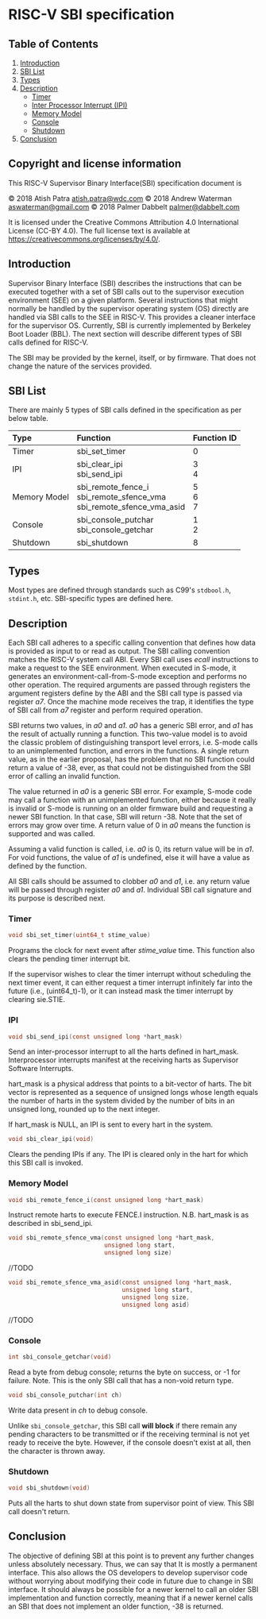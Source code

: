 # RISC-V SBI specification

## Table of Contents
1. [Introduction](#Introduction)
2. [SBI List](#sbi-list)
3. [Types](#Types)
4. [Description](#Description)
	* [Timer](#Timer)
	* [Inter Processor Interrupt (IPI)](#IPI)
	* [Memory Model](#memory-model)
	* [Console](#Console)
	* [Shutdown](#Shutdown)
5. [Conclusion](#Conclusion)


## Copyright and license information

This RISC-V Supervisor Binary Interface(SBI) specification document is

 &copy; 2018 Atish Patra <atish.patra@wdc.com>
 &copy; 2018 Andrew Waterman <aswaterman@gmail.com>
 &copy; 2018 Palmer Dabbelt <palmer@dabbelt.com>

It is licensed under the Creative Commons Attribution 4.0 International
License (CC-BY 4.0).  The full license text is available at
https://creativecommons.org/licenses/by/4.0/.

## Introduction<a name="Introduction" />

Supervisor Binary Interface (SBI) describes the instructions that can be executed
together with a set of SBI calls out to the supervisor execution environment (SEE)
on a given platform. Several instructions that might normally be handled by the
supervisor operating system (OS) directly are handled via SBI calls to the SEE in
RISC-V. This provides a cleaner interface for the supervisor OS. Currently, SBI
is currently implemented by Berkeley Boot Loader (BBL). The next section will
describe different types of SBI calls defined for RISC-V.

The SBI may be provided by the kernel, itself, or by firmware. That does not change the nature
of the services provided.

## SBI List<a name="sbi-list" />
There are mainly 5 types of SBI calls defined in the specification as per below
table.

| Type          | Function          | Function ID |
|:--------------|:------------------|-------------|
| Timer         | sbi_set_timer     |0		  |
| IPI           | sbi_clear_ipi<br>sbi_send_ipi  | 3<br>4|
| Memory Model| sbi_remote_fence_i<br>sbi_remote_sfence_vma<br>sbi_remote_sfence_vma_asid | 5<br>6<br>7 |
|	Console				| sbi_console_putchar <br> sbi_console_getchar | 1<br>2 |
| Shutdown         |	sbi_shutdown | 8 |

## Types<a name="Types" />
Most types are defined through standards such as C99's `stdbool.h`, `stdint.h`, etc.
SBI-specific types are defined here.

## Description<a name="Description" />
Each SBI call adheres to a specific calling convention that defines how data is
provided as input to or read as output. The SBI calling convention matches the
RISC-V system call ABI. Every SBI call uses *ecall* instructions to make a request to the SEE
environment. When executed in S-mode, it generates an environment-call-from-S-mode
exception and performs no other operation. The required arguments are passed
through registers the argument registers define by the ABI 
and the SBI call type is passed via register *a7*. Once
the machine mode receives the trap, it identifies the type of SBI call from *a7*
register and perform required operation. 

SBI returns two values, in *a0* and *a1*. *a0* has a generic SBI error, and *a1* has the 
result of actually running a function. This two-value model is to avoid the classic problem of distinguishing
transport level errors, i.e. S-mode calls to an unimplemented function, and errors in the functions.
A single return value, as in the earlier proposal, has the problem that no SBI function could return
a value of -38, ever, as that could not be distinguished from the SBI error of calling an invalid function. 

The value returned in *a0* is a generic SBI error. 
For example, S-mode code may call a function with an unimplemented function, either because it really is
invalid or S-mode is running on an older firmware build and requesting a newer SBI function. In that case,
SBI will return -38. Note that the set of errors may grow over time. A return value of 0 in *a0* means
the function is supported and was called. 

Assuming a valid function is called, i.e. *a0* is 0, its return value will be in *a1*. For void functions, the value
of *a1* is undefined, else it will have a value as defined by the function.

All SBI calls should be assumed to clobber *a0* and *a1*, i.e. any return value will be passed
through register *a0* and *a1*. Individual SBI call signature and its purpose is described next.

### Timer<a name="Timer" />
```C
void sbi_set_timer(uint64_t stime_value)
```
Programs the clock for next event after *stime_value* time. This function also
clears the pending timer interrupt bit.

If the supervisor wishes to clear the timer interrupt without scheduling the next
timer event, it can either request a timer interrupt infinitely far into the
future (i.e., (uint64_t)-1), or it can instead mask the timer interrupt by
clearing sie.STIE.

### IPI<a name="IPI" />
```C
void sbi_send_ipi(const unsigned long *hart_mask)
```
Send an inter-processor interrupt to all the harts defined in hart_mask.
Interprocessor interrupts manifest at the receiving harts as Supervisor Software
Interrupts.

hart_mask is a physical address that points to a bit-vector of harts. The bit
vector is represented as a sequence of unsigned longs whose length equals the
number of harts in the system divided by the number of bits in an unsigned long,
rounded up to the next integer.

If hart_mask is NULL, an IPI is sent to every hart in the system.

```C
void sbi_clear_ipi(void)
```
Clears the pending IPIs if any. The IPI is cleared only in the hart for which
this SBI call is invoked.

### Memory Model<a name="memory-model" />
```C
void sbi_remote_fence_i(const unsigned long *hart_mask)
```
Instruct remote harts to execute FENCE.I instruction.
N.B. hart_mask is as described in sbi_send_ipi.
```C
void sbi_remote_sfence_vma(const unsigned long *hart_mask,
                           unsigned long start,
                           unsigned long size)
```
//TODO

```C
void sbi_remote_sfence_vma_asid(const unsigned long *hart_mask,
                                unsigned long start,
                                unsigned long size,
                                unsigned long asid)
```
//TODO

### Console<a name="Console" />

```C
int sbi_console_getchar(void)
```
Read a byte from debug console; returns the byte on success, or -1 for failure.
Note. This is the only SBI call that has a non-void return type.

```C
void sbi_console_putchar(int ch)
```
Write data present in *ch* to debug console.

Unlike `sbi_console_getchar`, this SBI call **will block** if there
remain any pending characters to be transmitted or if the receiving terminal
is not yet ready to receive the byte. However, if the console doesn't exist
at all, then the character is thrown away.

### Shutdown<a name="Shutdown" />
```C
void sbi_shutdown(void)
```
Puts all the harts to shut down state from supervisor point of view. This SBI
call doesn't return.

## Conclusion<a name="Conclusion" />
The objective of defining SBI at this point is to prevent any further changes
unless absolutely necessary. Thus, we can say that It is mostly a permanent
interface. This also allows the OS developers to develop supervisor code without
worrying about modifying their code in future due to change in SBI interface.
It should always be possible for a newer kernel to call an older SBI implementation
and function correctly, meaning that if a newer kernel calls an SBI that does not implement
an older function, -38 is returned.
